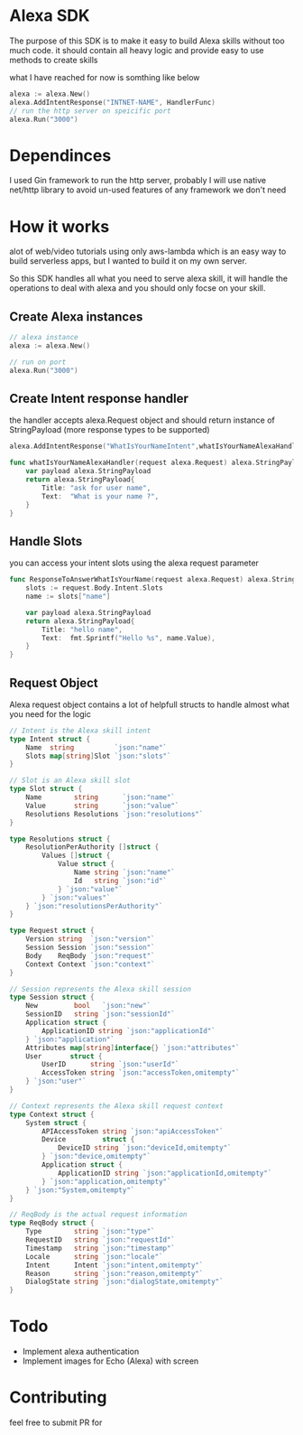 # Alexa SDK

The purpose of this SDK is to make it easy to build Alexa skills without too much code.
it should contain all heavy logic and provide easy to use methods to create skills

what I have reached for now is somthing like below 

```Go
alexa := alexa.New()
alexa.AddIntentResponse("INTNET-NAME", HandlerFunc)
// run the http server on speicific port
alexa.Run("3000")
```

# Dependinces
I used Gin framework to run the http server, probably I will use native net/http library to avoid un-used features of any framework we don't need

# How it works
alot of web/video tutorials using only aws-lambda which is an easy way to build serverless apps, but I wanted to build it on my own server.

So this SDK handles all what you need to serve alexa skill, it will handle the operations to deal with alexa and you should only focse on your skill.

## Create Alexa instances

```GO
// alexa instance
alexa := alexa.New()

// run on port
alexa.Run("3000")
```

## Create Intent response handler

the handler accepts alexa.Request object and should return instance of StringPayload (more response types to be supported)

```Go
alexa.AddIntentResponse("WhatIsYourNameIntent",whatIsYourNameAlexaHandler)

func whatIsYourNameAlexaHandler(request alexa.Request) alexa.StringPayload {
    var payload alexa.StringPayload
    return alexa.StringPayload{
		Title: "ask for user name",
		Text:  "What is your name ?",
	}
}
```

## Handle Slots
you can access your intent slots using the alexa request parameter

```Go
func ResponseToAnswerWhatIsYourName(request alexa.Request) alexa.StringPayload {
    slots := request.Body.Intent.Slots
	name := slots["name"]

    var payload alexa.StringPayload
    return alexa.StringPayload{
		Title: "hello name",
		Text:  fmt.Sprintf("Hello %s", name.Value),
	}
}
```

## Request Object
Alexa request object contains a lot of helpfull structs to handle almost what you need for the logic

```Go
// Intent is the Alexa skill intent
type Intent struct {
	Name  string          `json:"name"`
	Slots map[string]Slot `json:"slots"`
}

// Slot is an Alexa skill slot
type Slot struct {
	Name        string      `json:"name"`
	Value       string      `json:"value"`
	Resolutions Resolutions `json:"resolutions"`
}

type Resolutions struct {
	ResolutionPerAuthority []struct {
		Values []struct {
			Value struct {
				Name string `json:"name"`
				Id   string `json:"id"`
			} `json:"value"`
		} `json:"values"`
	} `json:"resolutionsPerAuthority"`
}

type Request struct {
	Version string  `json:"version"`
	Session Session `json:"session"`
	Body    ReqBody `json:"request"`
	Context Context `json:"context"`
}

// Session represents the Alexa skill session
type Session struct {
	New         bool   `json:"new"`
	SessionID   string `json:"sessionId"`
	Application struct {
		ApplicationID string `json:"applicationId"`
	} `json:"application"`
	Attributes map[string]interface{} `json:"attributes"`
	User       struct {
		UserID      string `json:"userId"`
		AccessToken string `json:"accessToken,omitempty"`
	} `json:"user"`
}

// Context represents the Alexa skill request context
type Context struct {
	System struct {
		APIAccessToken string `json:"apiAccessToken"`
		Device         struct {
			DeviceID string `json:"deviceId,omitempty"`
		} `json:"device,omitempty"`
		Application struct {
			ApplicationID string `json:"applicationId,omitempty"`
		} `json:"application,omitempty"`
	} `json:"System,omitempty"`
}

// ReqBody is the actual request information
type ReqBody struct {
	Type        string `json:"type"`
	RequestID   string `json:"requestId"`
	Timestamp   string `json:"timestamp"`
	Locale      string `json:"locale"`
	Intent      Intent `json:"intent,omitempty"`
	Reason      string `json:"reason,omitempty"`
	DialogState string `json:"dialogState,omitempty"`
}
```


# Todo
- Implement alexa authentication
- Implement images for Echo (Alexa) with screen

# Contributing
feel free to submit PR for